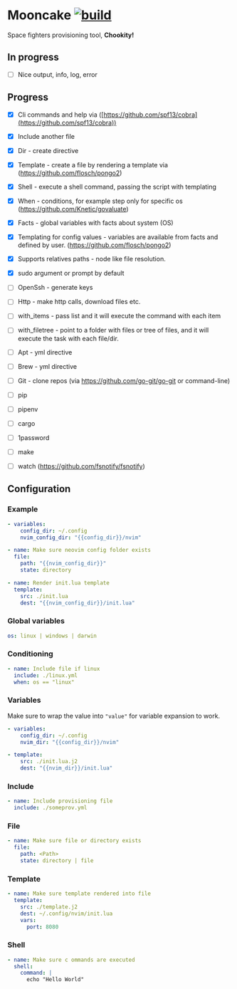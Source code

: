 # Mooncake [![build](https://github.com/alehatsman/mooncake/actions/workflows/build_test.yml/badge.svg?branch=master)](https://github.com/alehatsman/mooncake/actions/workflows/build_test.yml)

Space fighters provisioning tool, **Chookity!**

## In progress

- [ ] Nice output, info, log, error

## Progress

- [x] Cli commands and help via ([https://github.com/spf13/cobra](https://github.com/spf13/cobra))
- [x] Include another file
- [x] Dir - create directive
- [x] Template - create a file by rendering a template via (https://github.com/flosch/pongo2)
- [x] Shell - execute a shell command, passing the script with templating
- [x] When - conditions, for example step only for specific os (https://github.com/Knetic/govaluate)
- [x] Facts - global variables with facts about system (OS)
- [x] Templating for config values - variables are available from facts and defined by user. (https://github.com/flosch/pongo2)
- [x] Supports relatives paths - node like file resolution.
- [x] sudo argument or prompt by default 

- [ ] OpenSsh - generate keys
- [ ] Http - make http calls, download files etc.
- [ ] with_items - pass list and it will execute the command with each item
- [ ] with_filetree - point to a folder with files or tree of files, and it will execute the task with each file/dir.
- [ ] Apt - yml directive
- [ ] Brew - yml directive
- [ ] Git - clone repos (via https://github.com/go-git/go-git or command-line)
- [ ] pip
- [ ] pipenv
- [ ] cargo
- [ ] 1password
- [ ] make
- [ ] watch (https://github.com/fsnotify/fsnotify)

## Configuration

### Example

```yaml
- variables:
    config_dir: ~/.config
    nvim_config_dir: "{{config_dir}}/nvim"

- name: Make sure neovim config folder exists
  file:
    path: "{{nvim_config_dir}}"
    state: directory

- name: Render init.lua template
  template:
    src: ./init.lua
    dest: "{{nvim_config_dir}}/init.lua"
```

### Global variables

```yaml
os: linux | windows | darwin
```

### Conditioning

```yaml
- name: Include file if linux
  include: ./linux.yml
  when: os == "linux"
```

### Variables

Make sure to wrap the value into `"value"` for variable expansion to work.

```yaml
- variables:
    config_dir: ~/.config
    nvim_dir: "{{config_dir}}/nvim"

- template:
    src: ./init.lua.j2
    dest: "{{nvim_dir}}/init.lua"
```

### Include

```yaml
- name: Include provisioning file
  include: ./someprov.yml
```

### File

```yaml
- name: Make sure file or directory exists
  file:
    path: <Path>
    state: directory | file
```

### Template

```yaml
- name: Make sure template rendered into file
  template:
    src: ./template.j2
    dest: ~/.config/nvim/init.lua
    vars:
      port: 8080
```

### Shell

```yaml
- name: Make sure c ommands are executed
  shell:
    command: |
      echo "Hello World"
```
